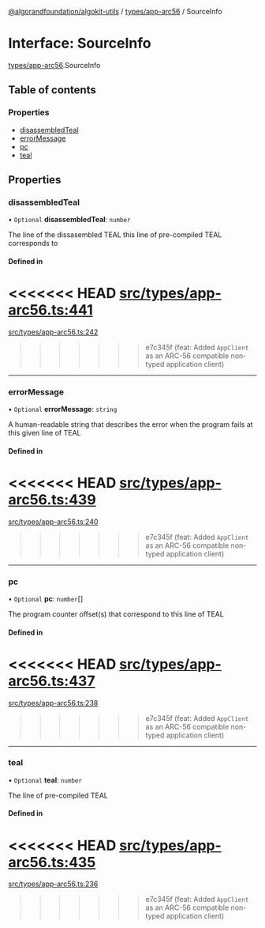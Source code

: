 [@algorandfoundation/algokit-utils](../README.md) / [types/app-arc56](../modules/types_app_arc56.md) / SourceInfo

# Interface: SourceInfo

[types/app-arc56](../modules/types_app_arc56.md).SourceInfo

## Table of contents

### Properties

- [disassembledTeal](types_app_arc56.SourceInfo.md#disassembledteal)
- [errorMessage](types_app_arc56.SourceInfo.md#errormessage)
- [pc](types_app_arc56.SourceInfo.md#pc)
- [teal](types_app_arc56.SourceInfo.md#teal)

## Properties

### disassembledTeal

• `Optional` **disassembledTeal**: `number`

The line of the dissasembled TEAL this line of pre-compiled TEAL corresponds to

#### Defined in

<<<<<<< HEAD
[src/types/app-arc56.ts:441](https://github.com/algorandfoundation/algokit-utils-ts/blob/main/src/types/app-arc56.ts#L441)
=======
[src/types/app-arc56.ts:242](https://github.com/algorandfoundation/algokit-utils-ts/blob/main/src/types/app-arc56.ts#L242)
>>>>>>> e7c345f (feat: Added `AppClient` as an ARC-56 compatible non-typed application client)

___

### errorMessage

• `Optional` **errorMessage**: `string`

A human-readable string that describes the error when the program fails at this given line of TEAL

#### Defined in

<<<<<<< HEAD
[src/types/app-arc56.ts:439](https://github.com/algorandfoundation/algokit-utils-ts/blob/main/src/types/app-arc56.ts#L439)
=======
[src/types/app-arc56.ts:240](https://github.com/algorandfoundation/algokit-utils-ts/blob/main/src/types/app-arc56.ts#L240)
>>>>>>> e7c345f (feat: Added `AppClient` as an ARC-56 compatible non-typed application client)

___

### pc

• `Optional` **pc**: `number`[]

The program counter offset(s) that correspond to this line of TEAL

#### Defined in

<<<<<<< HEAD
[src/types/app-arc56.ts:437](https://github.com/algorandfoundation/algokit-utils-ts/blob/main/src/types/app-arc56.ts#L437)
=======
[src/types/app-arc56.ts:238](https://github.com/algorandfoundation/algokit-utils-ts/blob/main/src/types/app-arc56.ts#L238)
>>>>>>> e7c345f (feat: Added `AppClient` as an ARC-56 compatible non-typed application client)

___

### teal

• `Optional` **teal**: `number`

The line of pre-compiled TEAL

#### Defined in

<<<<<<< HEAD
[src/types/app-arc56.ts:435](https://github.com/algorandfoundation/algokit-utils-ts/blob/main/src/types/app-arc56.ts#L435)
=======
[src/types/app-arc56.ts:236](https://github.com/algorandfoundation/algokit-utils-ts/blob/main/src/types/app-arc56.ts#L236)
>>>>>>> e7c345f (feat: Added `AppClient` as an ARC-56 compatible non-typed application client)
